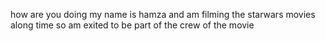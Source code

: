 how are you doing my name is hamza and am filming the starwars movies along time so am exited to be part of the crew of the movie
